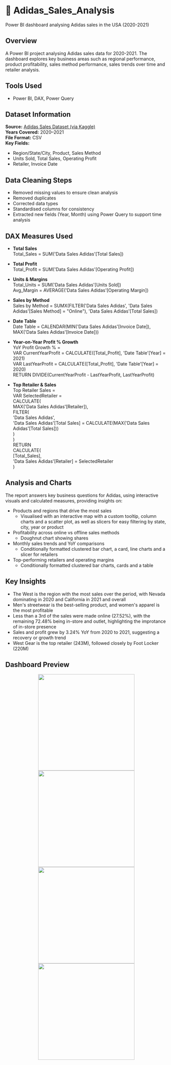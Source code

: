 # 👟 Adidas_Sales_Analysis 
Power BI dashboard analysing Adidas sales in the USA (2020-2021)

## Overview
A Power BI project analysing Adidas sales data for 2020-2021. 
The dashboard explores key business areas such as regional performance, product profitability, sales method performance, sales trends over time and retailer analysis.


## Tools Used
- Power BI, DAX, Power Query


## Dataset Information

**Source:** [Adidas Sales Dataset (via Kaggle)](https://www.kaggle.com/datasets/heemalichaudhari/adidas-sales-dataset)   
**Years Covered:** 2020–2021   
**File Format:** CSV  
**Key Fields:** 
- Region/State/City, Product, Sales Method
- Units Sold, Total Sales, Operating Profit
- Retailer, Invoice Date


## Data Cleaning Steps
- Removed missing values to ensure clean analysis
- Removed duplicates
- Corrected data types
- Standardised columns for consistency
- Extracted new fields (Year, Month) using Power Query to support time analysis


## DAX Measures Used
- **Total Sales**  
  Total_Sales = SUM('Data Sales Adidas'[Total Sales])  

- **Total Profit**  
  Total_Profit = SUM('Data Sales Adidas'[Operating Profit])  

- **Units & Margins**  
  Total_Units = SUM('Data Sales Adidas'[Units Sold])  
  Avg_Margin = AVERAGE('Data Sales Adidas'[Operating Margin])  

- **Sales by Method**  
  Sales by Method = SUMX(FILTER('Data Sales Adidas', 'Data Sales Adidas'[Sales Method] = "Online"), 'Data Sales Adidas'[Total Sales])  

- **Date Table**  
  Date Table = CALENDAR(MIN('Data Sales Adidas'[Invoice Date]), MAX('Data Sales Adidas'[Invoice Date]))  

- **Year-on-Year Profit % Growth**  
  YoY Profit Growth % =   
  VAR CurrentYearProfit = CALCULATE([Total_Profit], 'Date Table'[Year] = 2021)  
  VAR LastYearProfit = CALCULATE([Total_Profit], 'Date Table'[Year] = 2020)  
  RETURN DIVIDE(CurrentYearProfit - LastYearProfit, LastYearProfit)  

- **Top Retailer & Sales**  
  Top Retailer Sales =   
VAR SelectedRetailer =   
    CALCULATE(  
        MAX('Data Sales Adidas'[Retailer]),  
        FILTER(  
            'Data Sales Adidas',  
            'Data Sales Adidas'[Total Sales] = CALCULATE(MAX('Data Sales Adidas'[Total Sales]))  
        )  
    )  
RETURN   
    CALCULATE(  
        [Total_Sales],  
        'Data Sales Adidas'[Retailer] = SelectedRetailer  
    )  


## Analysis and Charts
The report answers key business questions for Adidas, using interactive visuals and calculated measures, providing insights on:
- Products and regions that drive the most sales
    - Visualised with an interactive map with a custom tooltip, column charts and a scatter plot, as well as slicers for easy filtering by state, city, year or product
- Profitability across online vs offline sales methods
    - Doughnut chart showing shares
- Monthly sales trends and YoY comparisons
    - Conditionally formatted clustered bar chart, a card, line charts and a slicer for retailers
- Top-performing retailers and operating margins
    - Conditionally formatted clustered bar charts, cards and a table


## Key Insights
- The West is the region with the most sales over the period, with Nevada dominating in 2020 and California in 2021 and overall
- Men's streetwear is the best-selling product, and women's apparel is the most profitable
- Less than a 3rd of the sales were made online (27.52%), with the remaining 72.48% being in-store and outlet, highlighting the improtance of in-store presence
- Sales and profit grew by 3.24% YoY from 2020 to 2021, suggesting a recovery or growth trend
- West Gear is the top retailer (243M), followed closely by Foot Locker (220M)


## Dashboard Preview

<p align="center">
  <img src="https://github.com/user-attachments/assets/73c6b9da-319d-401d-838d-8cecfbfadf98" width="300" />
  <img src="https://github.com/user-attachments/assets/7535a811-3db4-4a46-a2e0-29eb255e3d8f" width="300" />
  <br>
  <img src="https://github.com/user-attachments/assets/fc6fa827-ee45-4e1a-894c-df6b25cb6cb5" width="300" />
  <img src="https://github.com/user-attachments/assets/2cfd93e5-90b3-46cf-97c9-560b370e7b61" width="300" />
</p>

